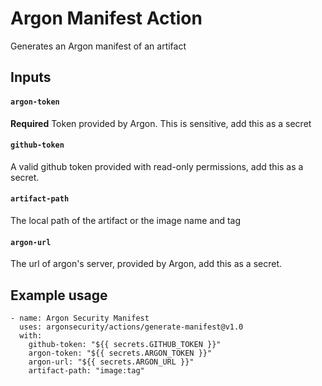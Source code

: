 # Argon Manifest Action

Generates an Argon manifest of an artifact

## Inputs

#### `argon-token`

**Required** Token provided by Argon. This is sensitive, add this as a secret

#### `github-token`

A valid github token provided with read-only permissions, add this as a secret.

#### `artifact-path`

The local path of the artifact or the image name and tag

#### `argon-url`

The url of argon's server, provided by Argon, add this as a secret.

## Example usage

```
- name: Argon Security Manifest
  uses: argonsecurity/actions/generate-manifest@v1.0
  with:
    github-token: "${{ secrets.GITHUB_TOKEN }}"
    argon-token: "${{ secrets.ARGON_TOKEN }}"
    argon-url: "${{ secrets.ARGON_URL }}"
    artifact-path: "image:tag"
```

